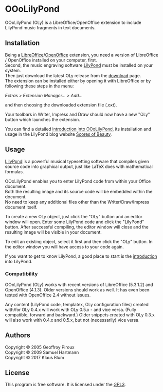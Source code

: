# OOoLilyPond

OOoLilyPond (OLy) is a LibreOffice/OpenOffice extension to include LilyPond music fragments in text documents.

## Installation

Being a [LibreOffice]/[OpenOffice] extension, you need a version of LibreOffice / OpenOffice installed on your computer, first.  
  Second, the music engraving software [LilyPond] must be installed on your system.  
  Then just download the latest OLy release from the [download] page.  
  The extension can be installed either by opening it with LibreOffice or by following these steps in the menu:

*Extras > Extension Manager… > Add…*

and then choosing the downloaded extension file (.oxt).

Your toolbars in Writer, Impress and Draw should now have a new "OLy" button which launches the extension.

You can find a detailed [Introduction into OOoLilyPond], its installation and usage in the LilyPond blog website [Scores of Beauty].

## Usage

[LilyPond] is a powerful musical typesetting software that compiles given source code into graphical output, just like LaTeX does with mathematical formulas. 

OOoLilyPond enables you to enter LilyPond code from within your Office document.  
  Both the resulting image and its source code will be embedded within the document.  
  No need to keep any additional files other than the Writer/Draw/Impress document itself.

To create a new OLy object, just click the "OLy" button and an editor window will open. Enter some LilyPond code and click the "LilyPond" button. After successful compiling, the editor window will close and the resulting image will be visible in your document. 

To edit an existing object, select it first and then click the "OLy" button. In the editor window you will have access to your code again.

If you want to get to know LilyPond, a good place to start is the [introduction] into LilyPond.

### Compatibility 

OOoLilyPond (OLy) works with recent versions of LibreOffice (5.3.1.2) and OpenOffice (4.1.3). Older versions should work as well. It has even been tested with OpenOffice 2.4 without issues. 

Any content (LilyPond code, templatex, OLy configuration files) created with/for OLy 0.4.x will work with OLy 0.5.x - and vice versa. (Fully compatible, forward and backward.)
Older snippets created with OLy 0.3.x will also work with 0.4.x and 0.5.x, but not (necessarily) vice versa.


[LibreOffice]: http://libreoffice.org/
[OpenOffice]: http://www.openoffice.org/
[LilyPond]: http://lilypond.org
[download]: https://github.com/openlilylib/LO-ly/wiki/Downloads
[introduction]: http://lilypond.org/introduction.html
[Introduction into OOoLilyPond]: http://lilypondblog.org/2017/04/ooolilypond-creating-musical-snippets-in-libreoffice-documents/
[Scores of Beauty]: http://lilypondblog.org/

## Authors

Copyright © 2005 Geoffroy Piroux  
Copyright © 2009 Samuel Hartmann  
Copyright © 2017 Klaus Blum

## License

This program is free software. It is licensed under the [GPL3].

[GPL3]: https://www.gnu.org/licenses/gpl.html "GPL3"
